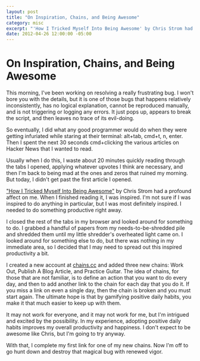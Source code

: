 ```yaml
---
layout: post
title: "On Inspiration, Chains, and Being Awesome"
category: misc
excerpt: "'How I Tricked Myself Into Being Awesome' by Chris Strom had a profound affect on me.  When I finished reading it, I was inspired.  I'm not sure if I was inspired to do anything in particular, but I was most definitely inspired.  I needed to do something productive right away [...]"
date: 2012-04-26 12:00:00 -05:00
---
```


On Inspiration, Chains, and Being Awesome
=========================================

This morning, I've been working on resolving a really frustrating bug. I won't bore you with the details, but it is one of those bugs that happens relatively inconsistently, has no logical explanation, cannot be reproduced manually, and is not triggering or logging any errors.  It just pops up, appears to break the script, and then leaves no trace of its evil-doing.

So eventually, I did what any good programmer would do when they were getting infuriated while staring at their terminal: alt+tab, cmd+t, n, enter.  Then I spent the next 30 seconds cmd+clicking the various articles on Hacker News that I wanted to read.

Usually when I do this, I waste about 20 minutes quickly reading through the tabs I opened, applying whatever upvotes I think are necessary, and then I'm back to being mad at the ones and zeros that ruined my morning.  But today, I didn't get past the first article I opened.

["How I Tricked Myself Into Being Awesome"](http://japhr.blogspot.com/2012/04/366-or-how-i-tricked-myself-into-being.html) by Chris Strom had a profound affect on me.  When I finished reading it, I was inspired.  I'm not sure if I was inspired to do anything in particular, but I was most definitely inspired.  I needed to do something productive right away.

I closed the rest of the tabs in my browser and looked around for something to do.  I grabbed a handful of papers from my needs-to-be-shredded pile and shredded them until my little shredder's overheated light came on.  I looked around for something else to do, but there was nothing in my immediate area, so I decided that I may need to spread out this inspired productivity a bit.

I created a new account at [chains.cc](http://chains.cc) and added three new chains: Work Out, Publish A Blog Article, and Practice Guitar.  The idea of chains, for those that are not familiar, is to define an action that you want to do every day, and then to add another link to the chain for each day that you do it.  If you miss a link on even a single day, then the chain is broken and you must start again.  The ultimate hope is that by gamifying positive daily habits, you make it that much easier to keep up with them.

It may not work for everyone, and it may not work for me, but I'm intrigued and excited by the possibility.  In my experience, adopting positive daily habits improves my overall productivity and happiness.  I don't expect to be awesome like Chris, but I'm going to try anyway.

With that, I complete my first link for one of my new chains.  Now I'm off to go hunt down and destroy that magical bug with renewed vigor.
